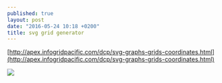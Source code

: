 ```yaml
---
published: true
layout: post
date: "2016-05-24 10:18 +0200"
title: svg grid generator
---
```

[http://apex.infogridpacific.com/dcp/svg-graphs-grids-coordinates.html](http://apex.infogridpacific.com/dcp/svg-graphs-grids-coordinates.html)

![](http://www.citymetric.com/sites/default/files/images/grid%201%282%29.jpg)
